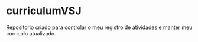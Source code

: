 # curriculumVSJ
Repositorio criado para controlar o meu registro de atividades e manter meu curriculo atualizado.
